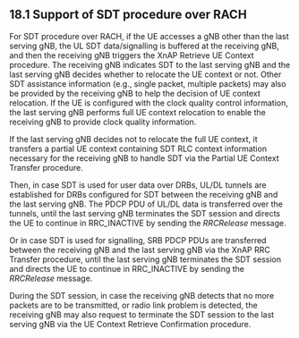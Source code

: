 ## 18.1 Support of SDT procedure over RACH

For SDT procedure over RACH, if the UE accesses a gNB other than the
last serving gNB, the UL SDT data/signalling is buffered at the
receiving gNB, and then the receiving gNB triggers the XnAP Retrieve UE
Context procedure. The receiving gNB indicates SDT to the last serving
gNB and the last serving gNB decides whether to relocate the UE context
or not. Other SDT assistance information (e.g., single packet, multiple
packets) may also be provided by the receiving gNB to help the decision
of UE context relocation. If the UE is configured with the clock quality
control information, the last serving gNB performs full UE context
relocation to enable the receiving gNB to provide clock quality
information.

If the last serving gNB decides not to relocate the full UE context, it
transfers a partial UE context containing SDT RLC context information
necessary for the receiving gNB to handle SDT via the Partial UE Context
Transfer procedure.

Then, in case SDT is used for user data over DRBs, UL/DL tunnels are
established for DRBs configured for SDT between the receiving gNB and
the last serving gNB. The PDCP PDU of UL/DL data is transferred over the
tunnels, until the last serving gNB terminates the SDT session and
directs the UE to continue in RRC_INACTIVE by sending the *RRCRelease*
message.

Or in case SDT is used for signalling, SRB PDCP PDUs are transferred
between the receiving gNB and the last serving gNB via the XnAP RRC
Transfer procedure, until the last serving gNB terminates the SDT
session and directs the UE to continue in RRC_INACTIVE by sending the
*RRCRelease* message.

During the SDT session, in case the receiving gNB detects that no more
packets are to be transmitted, or radio link problem is detected, the
receiving gNB may also request to terminate the SDT session to the last
serving gNB via the UE Context Retrieve Confirmation procedure.